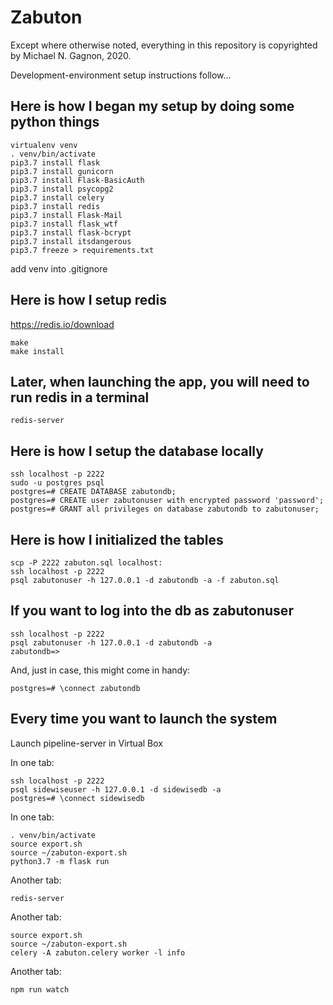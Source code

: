 # Zabuton

Except where otherwise noted, everything in this repository is copyrighted by
Michael N. Gagnon, 2020.

Development-environment setup instructions follow...

## Here is how I began my setup by doing some python things

    virtualenv venv
    . venv/bin/activate
    pip3.7 install flask
    pip3.7 install gunicorn
    pip3.7 install Flask-BasicAuth
    pip3.7 install psycopg2
    pip3.7 install celery
    pip3.7 install redis
    pip3.7 install Flask-Mail
    pip3.7 install flask_wtf
    pip3.7 install flask-bcrypt
    pip3.7 install itsdangerous
    pip3.7 freeze > requirements.txt

add venv into .gitignore

## Here is how I setup redis

https://redis.io/download

    make
    make install

## Later, when launching the app, you will need to run redis in a terminal

    redis-server

## Here is how I setup the database locally

    ssh localhost -p 2222
    sudo -u postgres psql
    postgres=# CREATE DATABASE zabutondb;
    postgres=# CREATE user zabutonuser with encrypted password 'password';
    postgres=# GRANT all privileges on database zabutondb to zabutonuser;

## Here is how I initialized the tables

    scp -P 2222 zabuton.sql localhost:
    ssh localhost -p 2222
    psql zabutonuser -h 127.0.0.1 -d zabutondb -a -f zabuton.sql

## If you want to log into the db as zabutonuser

    ssh localhost -p 2222
    psql zabutonuser -h 127.0.0.1 -d zabutondb -a
    zabutondb=>

And, just in case, this might come in handy:

    postgres=# \connect zabutondb

## Every time you want to launch the system

Launch pipeline-server in Virtual Box
    
In one tab:

    ssh localhost -p 2222    
    psql sidewiseuser -h 127.0.0.1 -d sidewisedb -a
    postgres=# \connect sidewisedb

In one tab:

    . venv/bin/activate
    source export.sh
    source ~/zabuton-export.sh
    python3.7 -m flask run

Another tab:

    redis-server

Another tab:

    source export.sh
    source ~/zabuton-export.sh
    celery -A zabuton.celery worker -l info

Another tab:
    
    npm run watch

